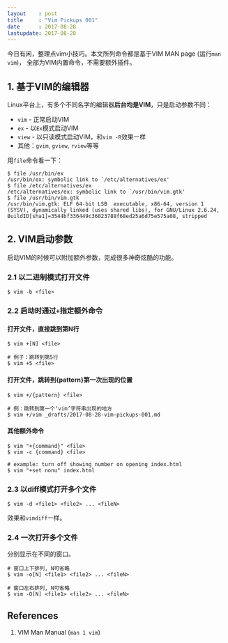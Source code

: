 ```yaml
---
layout    : post
title     : "Vim Pickups 001"
date      : 2017-08-28
lastupdate: 2017-08-28
---
```


今日有闲，整理点vim小技巧。本文所列命令都是基于VIM MAN page (运行`man vim`)，
全部为VIM内置命令，不需要额外插件。

## 1. 基于VIM的编辑器

Linux平台上，有多个不同名字的编辑器**后台均是VIM**，只是启动参数不同：

* `vim` - 正常启动VIM
* `ex` - 以`Ex`模式启动VIM
* `view` - 以只读模式启动VIM，和`vim -R`效果一样
* 其他：`gvim`, `gview`, `rview`等等

用`file`命令看一下：

```
$ file /usr/bin/ex
/usr/bin/ex: symbolic link to `/etc/alternatives/ex'
$ file /etc/alternatives/ex
/etc/alternatives/ex: symbolic link to `/usr/bin/vim.gtk'
$ file /usr/bin/vim.gtk
/usr/bin/vim.gtk: ELF 64-bit LSB  executable, x86-64, version 1 (SYSV), dynamically linked (uses shared libs), for GNU/Linux 2.6.24, BuildID[sha1]=3544bf336449c36023788f68ed25a6d75e575a08, stripped
```

## 2. VIM启动参数

启动VIM的时候可以附加额外参数，完成很多神奇炫酷的功能。

### 2.1 以二进制模式打开文件

```
$ vim -b <file>
```

### 2.2 启动时通过`+`指定额外命令

#### 打开文件，直接跳到第N行

```
$ vim +[N] <file>

# 例子：跳转到第5行
$ vim +5 <file>
```

#### 打开文件，跳转到{pattern}第一次出现的位置
```
$ vim +/{pattern} <file>

# 例：跳转到第一个‘vim’字符串出现的地方
$ vim +/vim _drafts/2017-08-28-vim-pickups-001.md
```

#### 其他额外命令

```
$ vim "+{command}" <file>
$ vim -c {command} <file>

# example: turn off showing number on opening index.html
$ vim "+set nonu" index.html
```

### 2.3 以diff模式打开多个文件

```
$ vim -d <file1> <file2> ... <fileN>
```

效果和`vimdiff`一样。

### 2.4 一次打开多个文件

分别显示在不同的窗口。

```
# 窗口上下排列, N可省略
$ vim -o[N] <file1> <file2> ... <fileN>

# 窗口左右排列, N可省略
$ vim -O[N] <file1> <file2> ... <fileN>
```

## References

1. VIM Man Manual (`man 1 vim`)

